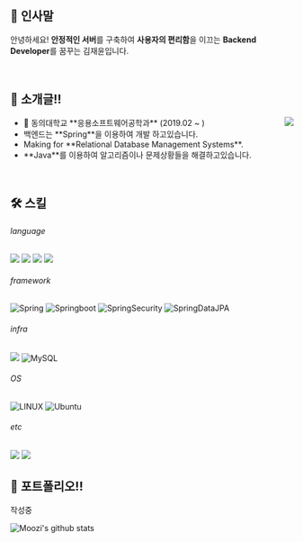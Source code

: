 ## 👋 인사말
<p align='left'>
  안녕하세요! <b>안정적인 서버</b>를 구축하여 <b>사용자의 편리함</b>을 이끄는 <b>Backend Developer</b>를 꿈꾸는 김재윤입니다.
</p>
<br/>

## 👯 소개글!!
<div>
  <a href="https://solved.ac/20193111"><img align="right" src="http://mazassumnida.wtf/api/v2/generate_badge?boj=20193111&theme=dark"/></a>
  <ul>
    <li> 🏫 동의대학교 **응용소프트웨어공학과** (2019.02 ~ )</li>
    <li> 백엔드는 **Spring**을 이용하여 개발 하고있습니다.</li>
    <li> Making for **Relational Database Management Systems**.</li>
    <li> **Java**를 이용하여 알고리즘이나 문제상황들을 해결하고있습니다.</li>
  </ul>
  <br>
</div>

## 🛠️ 스킬
###### language
<p>
  <img src="https://img.shields.io/badge/java-007396?style=flat-square&logo=java&logoColor=white"/>
  <img src="https://img.shields.io/badge/Python-3776AB?style=flat-square&logo=Python&logoColor=white"/>
  <img src="https://img.shields.io/badge/C-A8B9CC?style=flat-square&logo=C&logoColor=white"/>
  <img src="https://img.shields.io/badge/C++-00599C?style=flat-square&logo=C%2B%2B&logoColor=white"/>
</p>

###### framework
<p>
  <img alt="Spring" src="https://img.shields.io/badge/Spring-6DB33F?style=flat-square&logo=spring&logoColor=white" /> 
  <img alt="Springboot" src="https://img.shields.io/badge/SpringBoot-6DB33F?style=flat-square&logo=SpringBoot&logoColor=white"/>
  <img alt="SpringSecurity" src="https://img.shields.io/badge/SpringSecurity-6DB33F?style=flat-square&logo=SpringSecurity&logoColor=white"/>
  <img alt="SpringDataJPA" src="https://img.shields.io/badge/SpringDataJPA-6DB33F?style=flat-square&logo=SpringDataJPA&logoColor=white"/>
</p>

###### infra
<p>
  <img src="https://img.shields.io/badge/Docker-2496ED?style=flat-square&logo=Docker&logoColor=white"/>
  <img alt="MySQL" src="https://img.shields.io/badge/MySQL-00000F?style=flat-square&logo=mysql&logoColor=white" />  
</p>

###### OS
<p>
  <img alt="LINUX" src="https://img.shields.io/badge/Linux-FCC624?style=flat-square&logo=linux&logoColor=black" />
  <img alt="Ubuntu" src="https://img.shields.io/badge/Ubuntu-E95420?style=flat-square&logo=ubuntu&logoColor=white" />
</p>

###### etc
<p>
  <img src="https://img.shields.io/badge/Git-F05032?style=flat-square&logo=git&logoColor=white"/>
  <img src="https://img.shields.io/badge/Notion-000000?style=flat-square&logo=Notion&logoColor=white"/>
</p>

## 🎯 포트폴리오!!
<p>
  작성중
</p>

![Moozi's github stats](https://github-readme-stats.vercel.app/api?username=MooziKim&hide=["issues"]&show_icons=true)
